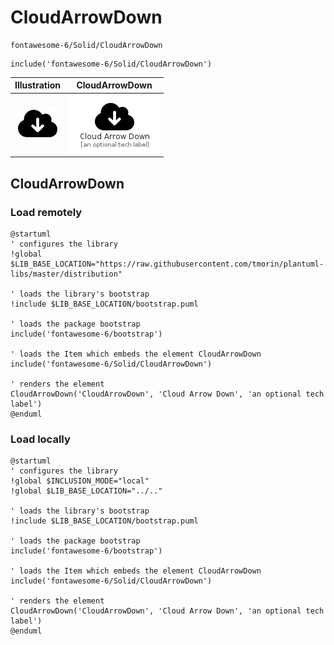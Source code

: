 # CloudArrowDown


```text
fontawesome-6/Solid/CloudArrowDown
```

```text
include('fontawesome-6/Solid/CloudArrowDown')
```



| Illustration | CloudArrowDown |
| :---: | :---: |
| ![illustration for Illustration](../../fontawesome-6/Solid/CloudArrowDown.png) | ![illustration for CloudArrowDown](../../fontawesome-6/Solid/CloudArrowDown.Local.png) |




## CloudArrowDown

### Load remotely
```plantuml
@startuml
' configures the library
!global $LIB_BASE_LOCATION="https://raw.githubusercontent.com/tmorin/plantuml-libs/master/distribution"

' loads the library's bootstrap
!include $LIB_BASE_LOCATION/bootstrap.puml

' loads the package bootstrap
include('fontawesome-6/bootstrap')

' loads the Item which embeds the element CloudArrowDown
include('fontawesome-6/Solid/CloudArrowDown')

' renders the element
CloudArrowDown('CloudArrowDown', 'Cloud Arrow Down', 'an optional tech label')
@enduml
```

### Load locally
```plantuml
@startuml
' configures the library
!global $INCLUSION_MODE="local"
!global $LIB_BASE_LOCATION="../.."

' loads the library's bootstrap
!include $LIB_BASE_LOCATION/bootstrap.puml

' loads the package bootstrap
include('fontawesome-6/bootstrap')

' loads the Item which embeds the element CloudArrowDown
include('fontawesome-6/Solid/CloudArrowDown')

' renders the element
CloudArrowDown('CloudArrowDown', 'Cloud Arrow Down', 'an optional tech label')
@enduml
```

